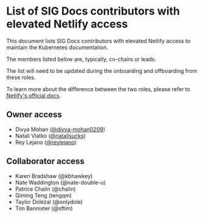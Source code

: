 # List of SIG Docs contributors with elevated Netlify access

This document lists SIG Docs contributors with elevated Netlify access to maintain the Kubernetes documentation.

The members listed below are, typically, co-chairs or leads.

The list will need to be updated during the onboarding and offboarding from these roles.

To learn more about the difference between the two roles, please refer to [Netlify's official docs](https://docs.netlify.com/accounts-and-billing/team-management/team-member-roles/#collaborators).

## Owner access

- Divya Mohan ([@divya-mohan0209](https://github.com/divya-mohan0209))
- Natali Vlatko ([@natalisucks](https://github.com/natalisucks))
- Rey Lejano ([@reylejano](https://github.com/reylejano))

## Collaborator access

- Karen Bradshaw (@kbhawkey)
- Nate Waddington (@nate-double-u)
- Patrice Chalin (@chalin)
- Qiming Teng (tengqm)
- Taylor Dolezal (@onlydole)
- Tim Bannister (@sftim)
